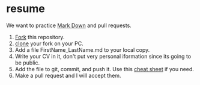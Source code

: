 # resume
We want to practice [Mark Down](https://en.wikipedia.org/wiki/Markdown) and pull requests.

1. [Fork](https://help.github.com/articles/fork-a-repo/) this repository.
2. [clone](https://git-scm.com/book/en/v2/Git-Basics-Getting-a-Git-Repository) your fork on your PC.
3. Add a file FirstName_LastName.md to your local copy. 
4. Write your CV in it, don't put very personal iformation since its going to be public. 
5. Add the file to git, commit, and push it. Use this [cheat sheet](http://www.git-tower.com/blog/git-cheat-sheet/) if you need. 
6. Make a pull request and I will accept them. 
